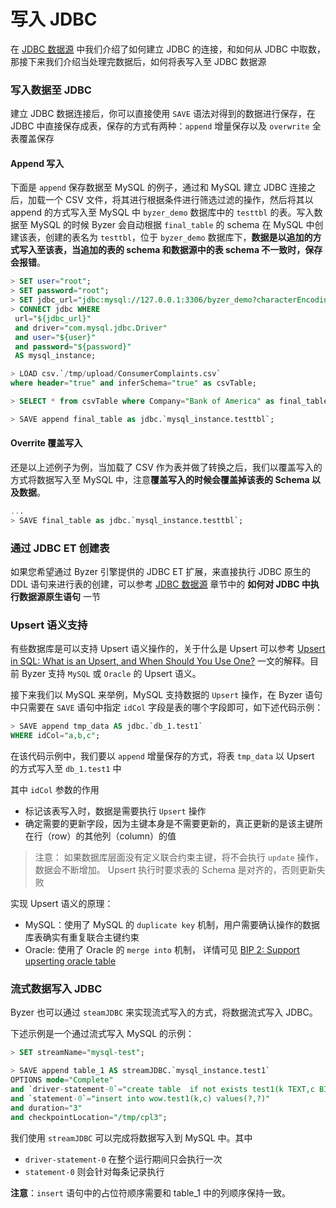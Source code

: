 # 写入 JDBC

在 [JDBC 数据源](/byzer-lang/zh-cn/datasource/jdbc/jdbc.md) 中我们介绍了如何建立 JDBC 的连接，和如何从 JDBC 中取数，那接下来我们介绍当处理完数据后，如何将表写入至 JDBC 数据源

### 写入数据至 JDBC


建立 JDBC 数据连接后，你可以直接使用 `SAVE` 语法对得到的数据进行保存，在 JDBC 中直接保存成表，保存的方式有两种：`append` 增量保存以及 `overwrite` 全表覆盖保存

#### Append 写入 


下面是 `append` 保存数据至 MySQL 的例子，通过和 MySQL 建立 JDBC 连接之后，加载一个 CSV 文件，将其进行根据条件进行筛选过滤的操作，然后将其以 append 的方式写入至 MySQL 中 `byzer_demo` 数据库中的 `testtbl` 的表。写入数据至 MySQL 的时候 Byzer 会自动根据 `final_table` 的 schema 在 MySQL 中创建该表，创建的表名为 `testtbl`，位于 `byzer_demo` 数据库下，**数据是以追加的方式写入至该表，当追加的表的 schema 和数据源中的表 schema 不一致时，保存会报错**。

```sql
> SET user="root";
> SET password="root";
> SET jdbc_url="jdbc:mysql://127.0.0.1:3306/byzer_demo?characterEncoding=utf8&zeroDateTimeBehavior=convertToNull&tinyInt1isBit=false&useSSL=false";
> CONNECT jdbc WHERE
 url="${jdbc_url}"
 and driver="com.mysql.jdbc.Driver"
 and user="${user}"
 and password="${password}"
 AS mysql_instance;

> LOAD csv.`/tmp/upload/ConsumerComplaints.csv` 
where header="true" and inferSchema="true" as csvTable;

> SELECT * from csvTable where Company="Bank of America" as final_table;

> SAVE append final_table as jdbc.`mysql_instance.testtbl`;
```


#### Overrite 覆盖写入

还是以上述例子为例，当加载了 CSV 作为表并做了转换之后，我们以覆盖写入的方式将数据写入至 MySQL 中，注意**覆盖写入的时候会覆盖掉该表的 Schema 以及数据**。

```sql
...
> SAVE final_table as jdbc.`mysql_instance.testtbl`;
```

### 通过 JDBC ET 创建表

如果您希望通过 Byzer 引擎提供的 JDBC ET 扩展，来直接执行 JDBC 原生的 DDL 语句来进行表的创建，可以参考 [JDBC 数据源](/byzer-lang/zh-cn/datasource/jdbc/jdbc.md) 章节中的 **如何对 JDBC 中执行数据源原生语句** 一节


### Upsert 语义支持

有些数据库是可以支持 Upsert 语义操作的，关于什么是 Upsert 可以参考 [Upsert in SQL: What is an Upsert, and When Should You Use One?](https://www.cockroachlabs.com/blog/sql-upsert/) 一文的解释。目前 Byzer 支持 `MySQL` 或 `Oracle` 的 Upsert 语义。 

接下来我们以 MySQL 来举例，MySQL 支持数据的 `Upsert` 操作，在 Byzer 语句中只需要在 `SAVE` 语句中指定 `idCol` 字段是表的哪个字段即可，如下述代码示例：

```sql
> SAVE append tmp_data AS jdbc.`db_1.test1`
WHERE idCol="a,b,c";
```
在该代码示例中，我们要以 `append` 增量保存的方式，将表 `tmp_data` 以 Upsert 的方式写入至 `db_1.test1` 中 

其中 `idCol` 参数的作用
- 标记该表写入时，数据是需要执行 `Upsert` 操作 
- 确定需要的更新字段，因为主键本身是不需要更新的，真正更新的是该主键所在行（row）的其他列（column）的值

> 注意：
> 如果数据库层面没有定义联合约束主键，将不会执行 `update` 操作，数据会不断增加。
> Upsert 执行时要求表的 Schema 是对齐的，否则更新失败

实现 Upsert 语义的原理：
- MySQL：使用了 MySQL 的 `duplicate key` 机制，用户需要确认操作的数据库表确实有重复联合主键约束
- Oracle: 使用了 Oracle 的 `merge into` 机制， 详情可见 [BIP 2: Support upserting oracle table](https://github.com/byzer-org/byzer-lang/wiki/BIP-2:-Support-upserting-oracle-table)




### 流式数据写入 JDBC

Byzer 也可以通过 `steamJDBC` 来实现流式写入的方式，将数据流式写入 JDBC。


下述示例是一个通过流式写入 MySQL 的示例：

```sql
> SET streamName="mysql-test";

> SAVE append table_1 AS streamJDBC.`mysql_instance.test1` 
OPTIONS mode="Complete"
and `driver-statement-0`="create table  if not exists test1(k TEXT,c BIGINT)"
and `statement-0`="insert into wow.test1(k,c) values(?,?)"
and duration="3"
and checkpointLocation="/tmp/cpl3";
```

我们使用 `streamJDBC` 可以完成将数据写入到 MySQL 中。其中
- `driver-statement-0` 在整个运行期间只会执行一次
- `statement-0` 则会针对每条记录执行

**注意**：`insert` 语句中的占位符顺序需要和 table_1 中的列顺序保持一致。

